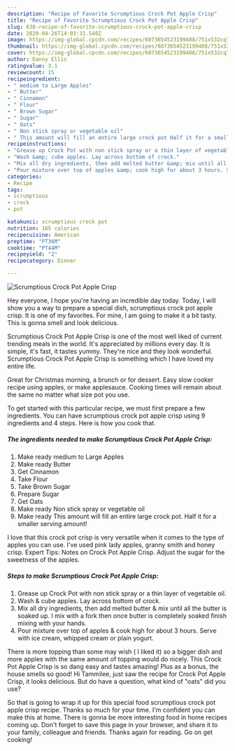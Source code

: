 ```yaml
---
description: "Recipe of Favorite Scrumptious Crock Pot Apple Crisp"
title: "Recipe of Favorite Scrumptious Crock Pot Apple Crisp"
slug: 638-recipe-of-favorite-scrumptious-crock-pot-apple-crisp
date: 2020-04-26T14:03:31.548Z
image: https://img-global.cpcdn.com/recipes/6073654523199488/751x532cq70/scrumptious-crock-pot-apple-crisp-recipe-main-photo.jpg
thumbnail: https://img-global.cpcdn.com/recipes/6073654523199488/751x532cq70/scrumptious-crock-pot-apple-crisp-recipe-main-photo.jpg
cover: https://img-global.cpcdn.com/recipes/6073654523199488/751x532cq70/scrumptious-crock-pot-apple-crisp-recipe-main-photo.jpg
author: Danny Ellis
ratingvalue: 3.1
reviewcount: 15
recipeingredient:
- " medium to Large Apples"
- " Butter"
- " Cinnamon"
- " Flour"
- " Brown Sugar"
- " Sugar"
- " Oats"
- " Non stick spray or vegetable oil"
- " This amount will fill an entire large crock pot Half it for a smaller serving amount"
recipeinstructions:
- "Grease up Crock Pot with non stick spray or a thin layer of vegetable oil."
- "Wash &amp; cube apples. Lay across bottom of crock."
- "Mix all dry ingredients, then add melted butter &amp; mix until all the butter is soaked up. I mix with a fork then once butter is completely soaked finish mixing with your hands."
- "Pour mixture over top of apples &amp; cook high for about 3 hours. Serve with ice cream, whipped cream or plain yogurt."
categories:
- Recipe
tags:
- scrumptious
- crock
- pot

katakunci: scrumptious crock pot 
nutrition: 165 calories
recipecuisine: American
preptime: "PT36M"
cooktime: "PT44M"
recipeyield: "2"
recipecategory: Dinner

---
```



![Scrumptious Crock Pot Apple Crisp](https://img-global.cpcdn.com/recipes/6073654523199488/751x532cq70/scrumptious-crock-pot-apple-crisp-recipe-main-photo.jpg)

Hey everyone, I hope you're having an incredible day today. Today, I will show you a way to prepare a special dish, scrumptious crock pot apple crisp. It is one of my favorites. For mine, I am going to make it a bit tasty. This is gonna smell and look delicious.

Scrumptious Crock Pot Apple Crisp is one of the most well liked of current trending meals in the world. It's appreciated by millions every day. It is simple, it's fast, it tastes yummy. They're nice and they look wonderful. Scrumptious Crock Pot Apple Crisp is something which I have loved my entire life.

Great for Christmas morning, a brunch or for dessert. Easy slow cooker recipe using apples, or make applesauce. Cooking times will remain about the same no matter what size pot you use.


To get started with this particular recipe, we must first prepare a few ingredients. You can have scrumptious crock pot apple crisp using 9 ingredients and 4 steps. Here is how you cook that.

##### The ingredients needed to make Scrumptious Crock Pot Apple Crisp:

1. Make ready  medium to Large Apples
1. Make ready  Butter
1. Get  Cinnamon
1. Take  Flour
1. Take  Brown Sugar
1. Prepare  Sugar
1. Get  Oats
1. Make ready  Non stick spray or vegetable oil
1. Make ready  This amount will fill an entire large crock pot. Half it for a smaller serving amount!


I love that this crock pot crisp is very versatile when it comes to the type of apples you can use. I&#39;ve used pink lady apples, granny smith and honey crisp. Expert Tips: Notes on Crock Pot Apple Crisp. Adjust the sugar for the sweetness of the apples. 

##### Steps to make Scrumptious Crock Pot Apple Crisp:

1. Grease up Crock Pot with non stick spray or a thin layer of vegetable oil.
1. Wash &amp; cube apples. Lay across bottom of crock.
1. Mix all dry ingredients, then add melted butter &amp; mix until all the butter is soaked up. I mix with a fork then once butter is completely soaked finish mixing with your hands.
1. Pour mixture over top of apples &amp; cook high for about 3 hours. Serve with ice cream, whipped cream or plain yogurt.


There is more topping than some may wish ( I liked it) so a bigger dish and more apples with the same amount of topping would do nicely. This Crock Pot Apple Crisp is so dang easy and tastes amazing! Plus as a bonus, the house smells so good! Hi Tammilee, just saw the recipe for Crock Pot Apple Crisp, it looks delicious. But do have a question, what kind of &#34;oats&#34; did you use? 

So that is going to wrap it up for this special food scrumptious crock pot apple crisp recipe. Thanks so much for your time. I'm confident you can make this at home. There is gonna be more interesting food in home recipes coming up. Don't forget to save this page in your browser, and share it to your family, colleague and friends. Thanks again for reading. Go on get cooking!
